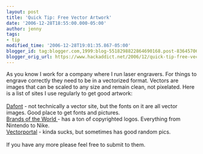 ```yaml
---
layout: post
title: 'Quick Tip: Free Vector Artwork'
date: '2006-12-28T18:55:00.000-05:00'
author: jenny
tags:
- tip
modified_time: '2006-12-28T19:01:35.867-05:00'
blogger_id: tag:blogger.com,1999:blog-5518298822864690168.post-836457069133414825
blogger_orig_url: https://www.hackaddict.net/2006/12/quick-tip-free-vector-artwork.html
---
```


As you know I work for a company where I run laser engravers.  For things to engrave correctly they need to be in a vectorized format.  Vectors are images that can be scaled to any size  and remain clean, not pixelated.  Here is a list of sites I use regularly to get good artwork:<br/><a href="http://www.dafont.com/"><br/>Dafont</a> - not technically a vector site, but the fonts on it are all vector images.  Good place to get fonts and pictures.<br/><a href="http://www.brandsoftheworld.com/">Brands of the World </a>- has a ton of copyrighted logos.  Everything from Nintendo to Nike.<br/><a href="http://www.vectorportal.com/">Vectorportal</a> - kinda sucks, but sometimes has good random pics.<br/><br/>If you have any more please feel free to submit to them.